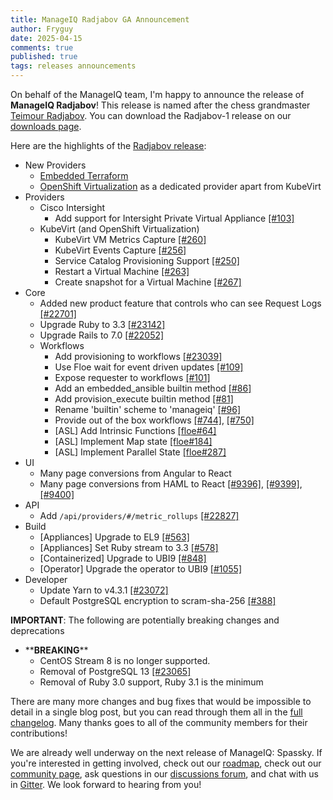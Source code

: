 ```yaml
---
title: ManageIQ Radjabov GA Announcement
author: Fryguy
date: 2025-04-15
comments: true
published: true
tags: releases announcements
---
```


On behalf of the ManageIQ team, I'm happy to announce the release of **ManageIQ Radjabov**! This release is named after the chess grandmaster [Teimour Radjabov](https://en.wikipedia.org/wiki/Teimour_Radjabov). You can download the Radjabov-1 release on our [downloads page](/download).

Here are the highlights of the [Radjabov release](https://github.com/orgs/ManageIQ/projects/19/views/1?filterQuery=status%3ARadjabov):

- New Providers
  - [Embedded Terraform](https://github.com/ManageIQ/manageiq-providers-embedded_terraform)
  - [OpenShift Virtualization](https://github.com/ManageIQ/manageiq-providers-openshift/blob/radjabov/app/models/manageiq/providers/openshift/infra_manager.rb) as a dedicated provider apart from KubeVirt
- Providers
  - Cisco Intersight
    - Add support for Intersight Private Virtual Appliance [[#103]](https://github.com/ManageIQ/manageiq-providers-cisco_intersight/issues/103)
  - KubeVirt (and OpenShift Virtualization)
    - KubeVirt VM Metrics Capture [[#260]](https://github.com/ManageIQ/manageiq-providers-kubevirt/pull/260)
    - KubeVirt Events Capture [[#256]](https://github.com/ManageIQ/manageiq-providers-kubevirt/pull/256)
    - Service Catalog Provisioning Support [[#250]](https://github.com/ManageIQ/manageiq-providers-kubevirt/pull/250)
    - Restart a Virtual Machine [[#263]](https://github.com/ManageIQ/manageiq-providers-kubevirt/pull/263)
    - Create snapshot for a Virtual Machine [[#267]](https://github.com/ManageIQ/manageiq-providers-kubevirt/pull/267)
- Core
  - Added new product feature that controls who can see Request Logs [[#22701]](https://github.com/ManageIQ/manageiq/pull/22701)
  - Upgrade Ruby to 3.3 [[#23142]](https://github.com/ManageIQ/manageiq/pull/23142)
  - Upgrade Rails to 7.0 [[#22052]](https://github.com/ManageIQ/manageiq/issues/22052)
  - Workflows
    - Add provisioning to workflows [[#23039]](https://github.com/ManageIQ/manageiq/pull/23039)
    - Use Floe wait for event driven updates [[#109]](https://github.com/ManageIQ/manageiq-providers-workflows/issues/109)
    - Expose requester to workflows [[#101]](https://github.com/ManageIQ/manageiq-providers-workflows/issues/101)
    - Add an embedded_ansible builtin method [[#86]](https://github.com/ManageIQ/manageiq-providers-workflows/pull/86)
    - Add provision_execute builtin method [[#81]](https://github.com/ManageIQ/manageiq-providers-workflows/pull/81)
    - Rename 'builtin' scheme to 'manageiq' [[#96]](https://github.com/ManageIQ/manageiq-providers-workflows/pull/96)
    - Provide out of the box workflows [[#744]](https://github.com/ManageIQ/manageiq-content/pull/744), [[#750]](https://github.com/ManageIQ/manageiq-content/pull/750)
    - [ASL] Add Intrinsic Functions [[floe#64]](https://github.com/ManageIQ/floe/issues/64)
    - [ASL] Implement Map state [[floe#184]](https://github.com/ManageIQ/floe/pull/184)
    - [ASL] Implement Parallel State [[floe#287]](https://github.com/ManageIQ/floe/issues/287)
- UI
  - Many page conversions from Angular to React
  - Many page conversions from HAML to React [[#9396]](https://github.com/ManageIQ/manageiq-ui-classic/issues/9396), [[#9399]](https://github.com/ManageIQ/manageiq-ui-classic/issues/9399), [[#9400]](https://github.com/ManageIQ/manageiq-ui-classic/issues/9400)
- API
  - Add `/api/providers/#/metric_rollups` [[#22827]](https://github.com/ManageIQ/manageiq/issues/22827)
- Build
  - [Appliances] Upgrade to EL9 [[#563]](https://github.com/ManageIQ/manageiq-appliance-build/pull/563)
  - [Appliances] Set Ruby stream to 3.3 [[#578]](https://github.com/ManageIQ/manageiq-appliance-build/pull/578)
  - [Containerized] Upgrade to UBI9 [[#848]](https://github.com/ManageIQ/manageiq-pods/issues/848)
  - [Operator] Upgrade the operator to UBI9 [[#1055]](https://github.com/ManageIQ/manageiq-pods/pull/1055)
- Developer
  - Update Yarn to v4.3.1 [[#23072]](https://github.com/ManageIQ/manageiq/pull/23072)
  - Default PostgreSQL encryption to scram-sha-256 [[#388]](https://github.com/ManageIQ/manageiq-appliance/pull/388)

**IMPORTANT**: The following are potentially breaking changes and deprecations

- \*\***BREAKING**\*\*
  - CentOS Stream 8 is no longer supported.
  - Removal of PostgreSQL 13 [[#23065]](https://github.com/ManageIQ/manageiq/pull/23065)
  - Removal of Ruby 3.0 support, Ruby 3.1 is the minimum

There are many more changes and bug fixes that would be impossible to detail in a single blog post, but you can read through them all in the [full changelog](/changelog/quinteros-2-to-radjabov-1). Many thanks goes to all of the community members for their contributions!

We are already well underway on the next release of ManageIQ: Spassky. If you're interested in getting involved, check out our [roadmap](https://manageiq.org/roadmap), check out our [community page](https://manageiq.org/community), ask questions in our [discussions forum](https://github.com/ManageIQ/manageiq/discussions), and chat with us in [Gitter](https://gitter.im/ManageIQ/manageiq). We look forward to hearing from you!
